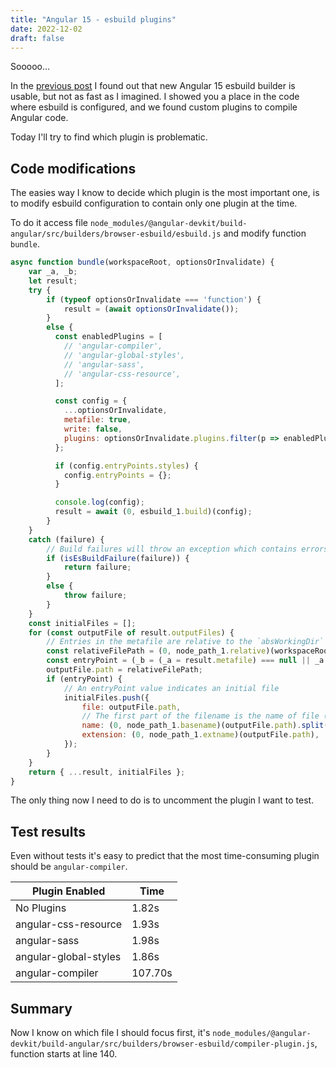 ```yaml
---
title: "Angular 15 - esbuild plugins"
date: 2022-12-02
draft: false
---
```


Sooooo... 

In the [previous post](https://mythical-angular.dev/posts/angular-15-esbuild/) I found out that new Angular 15 esbuild builder is usable, but not as fast as I imagined. I showed you a place in the code where esbuild is configured, and we found custom plugins to compile Angular code. 

Today I'll try to find which plugin is problematic.

## Code modifications

The easies way I know to decide which plugin is the most important one, is to modify esbuild configuration to contain only one plugin at the time.

To do it access file `node_modules/@angular-devkit/build-angular/src/builders/browser-esbuild/esbuild.js` and modify function `bundle`.

```javascript
async function bundle(workspaceRoot, optionsOrInvalidate) {
    var _a, _b;
    let result;
    try {
        if (typeof optionsOrInvalidate === 'function') {
            result = (await optionsOrInvalidate());
        }
        else {
          const enabledPlugins = [
            // 'angular-compiler',
            // 'angular-global-styles',
            // 'angular-sass',
            // 'angular-css-resource',
          ];

          const config = {
            ...optionsOrInvalidate,
            metafile: true,
            write: false,
            plugins: optionsOrInvalidate.plugins.filter(p => enabledPlugins.includes(p.name))
          };

          if (config.entryPoints.styles) {
            config.entryPoints = {};
          }

          console.log(config);
          result = await (0, esbuild_1.build)(config);
        }
    }
    catch (failure) {
        // Build failures will throw an exception which contains errors/warnings
        if (isEsBuildFailure(failure)) {
            return failure;
        }
        else {
            throw failure;
        }
    }
    const initialFiles = [];
    for (const outputFile of result.outputFiles) {
        // Entries in the metafile are relative to the `absWorkingDir` option which is set to the workspaceRoot
        const relativeFilePath = (0, node_path_1.relative)(workspaceRoot, outputFile.path);
        const entryPoint = (_b = (_a = result.metafile) === null || _a === void 0 ? void 0 : _a.outputs[relativeFilePath]) === null || _b === void 0 ? void 0 : _b.entryPoint;
        outputFile.path = relativeFilePath;
        if (entryPoint) {
            // An entryPoint value indicates an initial file
            initialFiles.push({
                file: outputFile.path,
                // The first part of the filename is the name of file (e.g., "polyfills" for "polyfills.7S5G3MDY.js")
                name: (0, node_path_1.basename)(outputFile.path).split('.')[0],
                extension: (0, node_path_1.extname)(outputFile.path),
            });
        }
    }
    return { ...result, initialFiles };
}
```

The only thing now I need to do is to uncomment the plugin I want to test.

## Test results

Even without tests it's easy to predict that the most time-consuming plugin should be `angular-compiler`. 

| Plugin Enabled        | Time    |
|-----------------------|---------|
| No Plugins            | 1.82s   |
| angular-css-resource  | 1.93s   |
| angular-sass          | 1.98s   |
| angular-global-styles | 1.86s   |
| angular-compiler      | 107.70s |

## Summary

Now I know on which file I should focus first, it's `node_modules/@angular-devkit/build-angular/src/builders/browser-esbuild/compiler-plugin.js`, function starts at line 140.

